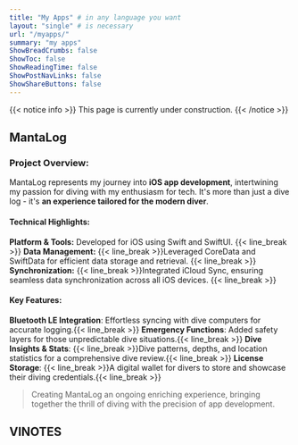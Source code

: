 ```yaml
---
title: "My Apps" # in any language you want
layout: "single" # is necessary
url: "/myapps/"
summary: "my apps"
ShowBreadCrumbs: false
ShowToc: false
ShowReadingTime: false
ShowPostNavLinks: false
ShowShareButtons: false
---
```


{{< notice info >}}
This page is currently under construction.
{{< /notice >}}

## MantaLog

### Project Overview:
MantaLog represents my journey into **iOS app development**, intertwining my passion for diving with my enthusiasm for tech. It's more than just a dive log - it's **an experience tailored for the modern diver**.

#### Technical Highlights:
**Platform & Tools:** Developed for iOS using Swift and SwiftUI. {{< line_break >}}
**Data Management:** {{< line_break >}}Leveraged CoreData and SwiftData for efficient data storage and retrieval. {{< line_break >}}
**Synchronization:** {{< line_break >}}Integrated iCloud Sync, ensuring seamless data synchronization across all iOS devices. {{< line_break >}}

#### Key Features:
**Bluetooth LE Integration**: Effortless syncing with dive computers for accurate logging.{{< line_break >}}
**Emergency Functions**: Added safety layers for those unpredictable dive situations.{{< line_break >}}
**Dive Insights & Stats**: {{< line_break >}}Dive patterns, depths, and location statistics for a comprehensive dive review.{{< line_break >}}
**License Storage**: {{< line_break >}}A digital wallet for divers to store and showcase their diving credentials.{{< line_break >}}

> Creating MantaLog an ongoing enriching experience, bringing together the thrill of diving with the precision of app development.

## VINOTES